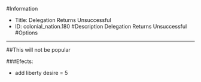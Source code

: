 #Information
 - Title: Delegation Returns Unsuccessful
 - ID: colonial_nation.180
#Description
Delegation Returns Unsuccessful
#Options

___
##This will not be popular

###Efects:<ul><li>add liberty desire = 5</li></ul>
